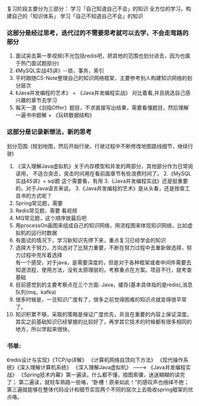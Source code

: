 复习阶段主要分为三部分： 
学习「自己知道自己不会」的知识 
全方位的学习，构建自己的「知识体系」 
学习「自己不知道自己不会」的知识 

### **这部分是经过思考，迭代过的不需要思考就可以去学，不会走弯路的部分**
1. 面试突击第一季视频(不光包括redis吧，把其他的范围也划分进去，因为也属于热门面试题部分)
2. 《MySQL实战45讲》--锁，事务，索引
3. 平时跟随CS-Note整理自己的知识网络框架，主要参考别人构建知识网络的划分层次
4. 《Java并发编程的艺术》 + 《Java并发编程实战》 对比着看,并且挑选自己感兴趣的章节去学习
5. 每天一道《剑指Offer》题目，不求直接写出结果，需要看懂题目，然后理解一遍书中题解 + 《玩转数据结构》

### **这部分是记录新想法，新的思考**
划分范围: (规划地图，然后开始行驶。行驶过程中不断修改地图路线细节，继续行驶)
1. 《深入理解Java虚拟机》关于内存模型和并发的两部分，其他部分作为日常阅读用，
不适合突击，突击时间用在看前面章节有些浪费时间了。
2.《MySQL实战45讲》+ sql题 这个需要看，有用
3.《Java并发编程实战》还是挺重要的，对于Java语言来说。
3.《Java并发编程的艺术》是从头看，还是按查工具书的方式呢？
5. Spring常见题，需要
6. Redis常见题，需要 看视频
7. MQ常见题，这个顺序放最后吧
8. 用processOn画图来组成自己的知识网络，用流程图来体现知识网络，比如虚拟机的运行时数据
9. 有面试的情况下，学习新知识先停下来，重点复习已经学会的知识  
10. 选择大于努力，方向选对了比努力重要，不断在努力过程中去重新做选择，努力过程中充斥着选择  
有一个感受，对于java，是需要深度的，但是对于各种框架或者中间件需要去知道流程，使用方法，没有太原理层的，考察重点在方案。项目不行，就考查基础  
11. 目前感觉到的主要考察点在三个方面: Java，缓存(基本具体指的是redis),消息队列(mq，kafka)
12. 很多时候是，一旦知识广度有了，很多之前觉得困难的知识点就变得很平常了。
13. 知识积累不够，采取的策略是保证广度优先，并且在重要的内容上保证深度。其实之前基础知识已经掌握的比较好了，再学其它技术的时候都有很多相同的地方，所以学起来很快。


### 书单:
《redis设计与实现》《TCP/ip详解》 《计算机网络自顶向下方法》
《现代操作系统》《深入理解计算机系统》
《深入理解Java虚拟机》 ---> 《Java并发编程实战》
《Spring技术内幕》第一遍读，什么都不懂，按图索骥，迷迷糊糊的读完了；
第二遍读，就轻车熟路一些咯，“卧槽！原来如此！”的感叹声也络绎不绝；
第三遍就能够在整体代码设计和细节实现两个不同的层次上去吸收spring框架的优点咯。



